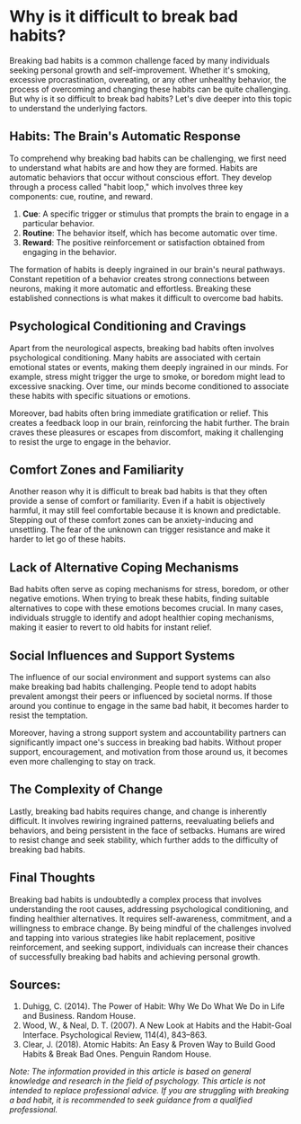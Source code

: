 # Why is it difficult to break bad habits?

 Breaking bad habits is a common challenge faced by many individuals seeking personal growth and self-improvement. Whether it's smoking, excessive procrastination, overeating, or any other unhealthy behavior, the process of overcoming and changing these habits can be quite challenging. But why is it so difficult to break bad habits? Let's dive deeper into this topic to understand the underlying factors.

## Habits: The Brain's Automatic Response

To comprehend why breaking bad habits can be challenging, we first need to understand what habits are and how they are formed. Habits are automatic behaviors that occur without conscious effort. They develop through a process called "habit loop," which involves three key components: cue, routine, and reward.

1. **Cue**: A specific trigger or stimulus that prompts the brain to engage in a particular behavior.
2. **Routine**: The behavior itself, which has become automatic over time.
3. **Reward**: The positive reinforcement or satisfaction obtained from engaging in the behavior.

The formation of habits is deeply ingrained in our brain's neural pathways. Constant repetition of a behavior creates strong connections between neurons, making it more automatic and effortless. Breaking these established connections is what makes it difficult to overcome bad habits.

## Psychological Conditioning and Cravings

Apart from the neurological aspects, breaking bad habits often involves psychological conditioning. Many habits are associated with certain emotional states or events, making them deeply ingrained in our minds. For example, stress might trigger the urge to smoke, or boredom might lead to excessive snacking. Over time, our minds become conditioned to associate these habits with specific situations or emotions.

Moreover, bad habits often bring immediate gratification or relief. This creates a feedback loop in our brain, reinforcing the habit further. The brain craves these pleasures or escapes from discomfort, making it challenging to resist the urge to engage in the behavior.

## Comfort Zones and Familiarity

Another reason why it is difficult to break bad habits is that they often provide a sense of comfort or familiarity. Even if a habit is objectively harmful, it may still feel comfortable because it is known and predictable. Stepping out of these comfort zones can be anxiety-inducing and unsettling. The fear of the unknown can trigger resistance and make it harder to let go of these habits.

## Lack of Alternative Coping Mechanisms

Bad habits often serve as coping mechanisms for stress, boredom, or other negative emotions. When trying to break these habits, finding suitable alternatives to cope with these emotions becomes crucial. In many cases, individuals struggle to identify and adopt healthier coping mechanisms, making it easier to revert to old habits for instant relief.

## Social Influences and Support Systems

The influence of our social environment and support systems can also make breaking bad habits challenging. People tend to adopt habits prevalent amongst their peers or influenced by societal norms. If those around you continue to engage in the same bad habit, it becomes harder to resist the temptation.

Moreover, having a strong support system and accountability partners can significantly impact one's success in breaking bad habits. Without proper support, encouragement, and motivation from those around us, it becomes even more challenging to stay on track.

## The Complexity of Change

Lastly, breaking bad habits requires change, and change is inherently difficult. It involves rewiring ingrained patterns, reevaluating beliefs and behaviors, and being persistent in the face of setbacks. Humans are wired to resist change and seek stability, which further adds to the difficulty of breaking bad habits.

## Final Thoughts

Breaking bad habits is undoubtedly a complex process that involves understanding the root causes, addressing psychological conditioning, and finding healthier alternatives. It requires self-awareness, commitment, and a willingness to embrace change. By being mindful of the challenges involved and tapping into various strategies like habit replacement, positive reinforcement, and seeking support, individuals can increase their chances of successfully breaking bad habits and achieving personal growth.

## Sources:
1. Duhigg, C. (2014). The Power of Habit: Why We Do What We Do in Life and Business. Random House.
2. Wood, W., & Neal, D. T. (2007). A New Look at Habits and the Habit-Goal Interface. Psychological Review, 114(4), 843–863.
3. Clear, J. (2018). Atomic Habits: An Easy & Proven Way to Build Good Habits & Break Bad Ones. Penguin Random House.

*Note: The information provided in this article is based on general knowledge and research in the field of psychology. This article is not intended to replace professional advice. If you are struggling with breaking a bad habit, it is recommended to seek guidance from a qualified professional.*